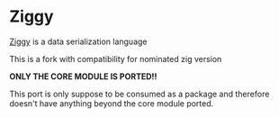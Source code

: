 # Ziggy

[Ziggy](https://github.com/kristoff-it/ziggy) is a data serialization language

This is a fork with compatibility for nominated zig version

**ONLY THE CORE MODULE IS PORTED!!**

This port is only suppose to be consumed as a package and therefore doesn't have anything beyond the core module ported.
